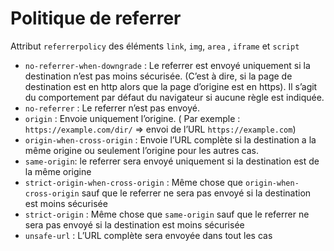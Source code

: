 # Politique de referrer

Attribut `referrerpolicy` des éléments `link`, `img`, `area` , `iframe` et `script`

- `no-referrer-when-downgrade` : Le referrer est envoyé uniquement si la destination n’est pas moins sécurisée. (C’est à dire, si la page de destination est en http alors que la page d’origine est en https). Il s’agit du comportement par défaut du navigateur si aucune règle est indiquée.
- `no-referrer` : Le referrer n’est pas envoyé.
- `origin` : Envoie uniquement l’origine. ( Par exemple : `https://example.com/dir/` => envoi de l’URL `https://example.com`)
- `origin-when-cross-origin` : Envoie l’URL complète si la destination a la même origine ou seulement l’origine pour les autres cas.
- `same-origin`: le referrer sera envoyé uniquement si la destination est de la même origine
- `strict-origin-when-cross-origin` : Même chose que `origin-when-cross-origin` sauf que le referrer ne sera pas envoyé si la destination est moins sécurisée
- `strict-origin` : Même chose que `same-origin` sauf que le referrer ne sera pas envoyé si la destination est moins sécurisée
- `unsafe-url` : L’URL complète sera envoyée dans tout les cas
